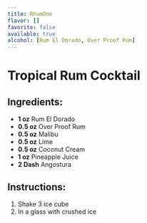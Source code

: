 ```yaml
---
title: RhumOne
flavor: []
favorite: false
available: true
alcohol: [Rum El Dorado, Over Proof Rum]
---
```

# Tropical Rum Cocktail

## Ingredients:
- **1 oz** Rum El Dorado
- **0.5 oz** Over Proof Rum
- **0.5 oz** Malibu
- **0.5 oz** Lime
- **0.5 oz** Coconut Cream
- **1 oz** Pineapple Juice
- **2 Dash** Angostura

## Instructions:
1. Shake 3 ice cube
2. In a glass with crushed ice




